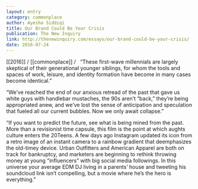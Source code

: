 ```yaml
---
layout: entry
category: commonplace
author: Ayesha Siddiqi
title: Our Brand Could Be Your Crisis
publication: The New Inquiry
link: http://thenewinquiry.com/essays/our-brand-could-be-your-crisis/
date: 2016-07-24
---
```


[[2016]] / [[commonplace]] / 
 
“These first-wave millennials are largely skeptical of their generational younger siblings, for whom the tools and spaces of work, leisure, and identity formation have become in many cases become identical.”

“We’ve reached the end of our anxious retread of the past that gave us white guys with handlebar mustaches, the 90s aren’t “back,” they’re being appropriated anew, and we’ve lost the sense of anticipation and speculation that fueled all our current bubbles. Now we only await collapse.”

“If you want to predict the future, see what is being mined from the past. More than a revisionist time capsule, this film is the point at which aughts culture enters the 20Teens. A few days ago Instagram updated its icon from a retro image of an instant camera to a rainbow gradient that deemphasizes the old-timey device. Urban Outfitters and American Apparel are both on track for bankruptcy, and marketers are beginning to rethink throwing money at young “influencers” with big social media followings. In this universe your average EDM DJ living in a parents’ house and tweeting his soundcloud link isn’t compelling, but a movie where he’s the hero is everything.”
